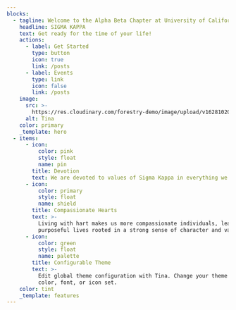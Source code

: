 ```yaml
---
blocks:
  - tagline: Welcome to the Alpha Beta Chapter at University of California!
    headline: SIGMA KAPPA
    text: Get ready for the time of your life!
    actions:
      - label: Get Started
        type: button
        icon: true
        link: /posts
      - label: Events
        type: link
        icon: false
        link: /posts
    image:
      src: >-
        https://res.cloudinary.com/forestry-demo/image/upload/v1628102029/tina-cloud-starter/tina-illustration.WebP
      alt: Tina
    color: primary
    _template: hero
  - items:
      - icon:
          color: pink
          style: float
          name: pin
        title: Devotion
        text: We are devoted to values of Sigma Kappa in everything we do!!
      - icon:
          color: primary
          style: float
          name: shield
        title: Compassionate Hearts
        text: >-
          Living with hart makes us more compassionate individuals, leading
          purposeful lives rooted in a strong sense of character and values.
      - icon:
          color: green
          style: float
          name: palette
        title: Configurable Theme
        text: >-
          Edit global theme configuration with Tina. Change your theme's primary
          color, font, or icon set.
    color: tint
    _template: features
---
```


